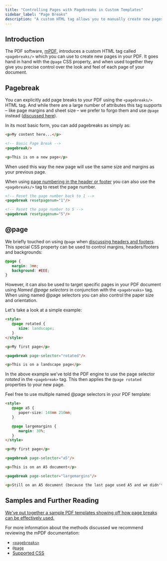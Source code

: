 ```yaml
---
title: "Controlling Pages with Pagebreaks in Custom Templates"
sidebar_label: "Page Breaks"
description: "A custom HTML tag allows you to manually create new pages in your PDF. It goes hand in hand with the @page CSS property to give you total control."
---
```


## Introduction 

The PDF software, [mPDF](http://mpdf.github.io/), introduces a custom HTML tag called `<pagebreaks/>` which you can use to create new pages in your PDF. It goes hand in hand with the `@page` CSS property, and when used together they give you precise control over the look and feel of each page of your document.

## Pagebreak 

You can explicitly add page breaks to your PDF using the `<pagebreaks/>` HTML tag. And while there are a large number of attributes this tag supports – like page margins and sheet size – we prefer to forgo them and use `@page` instead ([discussed here](#at-page)).

In its most basic form, you can add pagebreaks as simply as:

```html
<p>My content here...</p>

<!-- Basic Page Break -->
<pagebreak/>

<p>This is on a new page</p>
```

When used this way the new page will use the same size and margins as your previous page.

When using [page numbering in the header or footer](developer-headers-and-footers.md#reserved-variables) you can also use the `<pagebreaks/>` tag to reset the page number.

```html
<!-- Reset the page number back to 1 -->
<pagebreak resetpagenum="1"/>

<!-- Reset the page number to 5 -->
<pagebreak resetpagenum="5"/>
```

## @page 

We briefly touched on using `@page` when [discussing headers and footers](developer-headers-and-footers.md#displaying-headers-and-footers). This special CSS property can be used to control margins, headers/footers and backgrounds:

```css
@page {
   margin: 3mm;
   background: #EEE;
}
```

However, it can also be used to target specific pages in your PDF document using *Named @page selectors* in conjunction with the `<pagebreaks>` tag. When using named @page selectors you can also control the paper size and orientation.

Let's take a look at a simple example:

```html
<style>
   @page rotated {
      size: landscape;
   }
</style>

<p>My first page</p>

<pagebreak page-selector="rotated"/>

<p>This is on a landscape page</p>
```

In the above example we've told the PDF engine to use the page selector *rotated* in the `<pagebreak>` tag. This then applies the `@page rotated` properties to your new page.

Feel free to use multiple named @page selectors in your PDF template:

```html
<style>
   @page a5 {
      paper-size: 148mm 210mm;
   }

   @page largemargins {
      margin: 30%;
   }
</style>

<p>My first page</p>

<pagebreak page-selector="a5"/>

<p>This is on an A5 document</p>

<pagebreak page-selector="largemargins"/>

<p>Still on an A5 document (because the last page used A5 and we didn't override it), but with large margins.</p>
```

## Samples and Further Reading 

[We've put together a sample PDF templates showing off how page breaks can be effectively used.](https://gist.github.com/jakejackson1/4de8fffb77672868be29)

For more information about the methods discussed we recommend reviewing the mPDF documentation:

-   [`<pagebreaks>`](http://mpdf.github.io/reference/html-control-tags/pagebreak.html)
-   [`@page`](http://mpdf.github.io/paging/using-page.html)
-   [Supported CSS](http://mpdf.github.io/css-stylesheets/supported-css.html)
